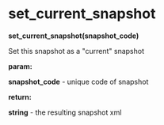 # set\_current\_snapshot

**set\_current\_snapshot(snapshot\_code)**

Set this snapshot as a "current" snapshot

**param:**

**snapshot\_code** - unique code of snapshot

**return:**

**string** - the resulting snapshot xml
